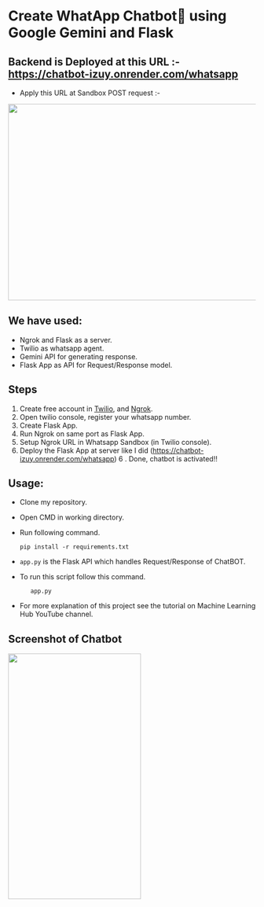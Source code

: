 # Create WhatApp Chatbot💬 using Google Gemini and Flask
## Backend is Deployed at this URL :-  https://chatbot-izuy.onrender.com/whatsapp
- Apply this URL at Sandbox POST request :- 

<img src="https://github.com/Suyash-Rajput/Chatbot/blob/main/sandbox.png" width="700" height="400">

## We have used:
- Ngrok and Flask as a server.
- Twilio as whatsapp agent.
- Gemini API for generating response.
- Flask App as API for Request/Response model.

## Steps
1. Create free account in [Twilio](https://console.twilio.com/), and [Ngrok](https://dashboard.ngrok.com/).
2. Open twilio console, register your whatsapp number. 
3. Create Flask App.
4. Run Ngrok on same port as Flask App. 
5. Setup Ngrok URL in Whatsapp Sandbox (in Twilio console).
6. Deploy the Flask App at server  like I did (https://chatbot-izuy.onrender.com/whatsapp) 
6 . Done, chatbot is activated!!

## Usage:
- Clone my repository.
- Open CMD in working directory.
- Run following command.

  ```
  pip install -r requirements.txt
  ```
- `app.py` is the Flask API which handles Request/Response of ChatBOT.
- To run this script follow this command.
  ``` 
     app.py
  ```

- For more explanation of this project see the tutorial on Machine Learning Hub YouTube channel.

## Screenshot of Chatbot

<img src="https://github.com/Suyash-Rajput/Chatbot/blob/main/sc_1.jpg" width="270" height="500">